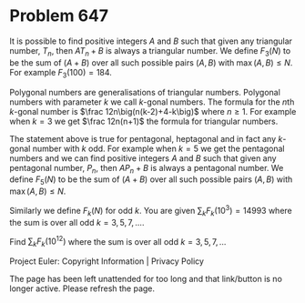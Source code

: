 #   Problem 647

   It is possible to find positive integers $A$ and $B$ such that given any
   triangular number, $T_n$, then $AT_n +B$ is always a triangular number. We
   define $F_3(N)$ to be the sum of $(A+B)$ over all such possible pairs
   $(A,B)$ with $\max(A,B)\le N$. For example $F_3(100) = 184$.

   Polygonal numbers are generalisations of triangular numbers. Polygonal
   numbers with parameter $k$ we call $k$-gonal numbers. The formula for the
   $n$th $k$-gonal number is $\frac 12n\big(n(k-2)+4-k\big)$ where $n \ge 1$.
   For example when $k = 3$ we get $\frac 12n(n+1)$ the formula for
   triangular numbers.

   The statement above is true for pentagonal, heptagonal and in fact any
   $k$-gonal number with $k$ odd. For example when $k=5$ we get the
   pentagonal numbers and we can find positive integers $A$ and $B$ such that
   given any pentagonal number, $P_n$, then $AP_n+B$ is always a pentagonal
   number. We define $F_5(N)$ to be the sum of $(A+B)$ over all such possible
   pairs $(A,B)$ with $\max(A,B)\le N$.

   Similarly we define $F_k(N)$ for odd $k$. You are given $\sum_{k}
   F_k(10^3) = 14993$ where the sum is over all odd $k = 3,5,7,\ldots$.

   Find $\sum_{k} F_k(10^{12})$ where the sum is over all odd $k =
   3,5,7,\ldots$

   Project Euler: Copyright Information | Privacy Policy

   The page has been left unattended for too long and that link/button is no
   longer active. Please refresh the page.
